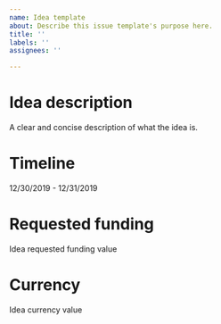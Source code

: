 ```yaml
---
name: Idea template
about: Describe this issue template's purpose here.
title: ''
labels: ''
assignees: ''

---
```


# Idea description
A clear and concise description of what the idea is.

# Timeline
12/30/2019 - 12/31/2019

# Requested funding
Idea requested funding value

# Currency
Idea currency value

